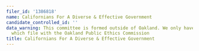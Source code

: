 ```yaml
---
filer_id: '1386818'
name: Californians For A Diverse & Effective Government
candidate_controlled_id: ''
data_warning: This committee is formed outside of Oakland. We only have data on committees
  which file with the Oakland Public Ethics Commission
title: Californians For A Diverse & Effective Government
---
```


